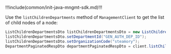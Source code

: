 !!!include(common/init-java-mngmt-sdk.md)!!!

Use the `listChildrenDepartments` method of `ManagementClient` to get the list of child nodes of a node:

```java
ListChildrenDepartmentsDto listChildrenDepartmentsDto = new ListChildrenDepartmentsDto();
listChildrenDepartmentsDto.setDepartmentId("GEN_AUTH_DEP_ID");
listChildrenDepartmentsDto.setOrganizationCode("steamory");
DepartmentPaginatedRespDto departmentPaginatedRespDto = client.listChildrenDepartments(listChildrenDepartmentsDto);
```
